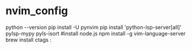 # nvim_config
python --version
pip install -U pynvim
pip install 'python-lsp-server[all]' pylsp-mypy pyls-isort
#install node.js
npm install -g vim-language-server
brew install ctags
:
